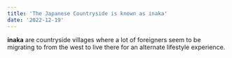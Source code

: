 ```yaml
---
title: 'The Japanese Countryside is known as inaka'
date: '2022-12-19'
---
```


__inaka__ are countryside villages where a lot of foreigners seem to be
migrating to from the west to live there for an alternate lifestyle experience. 
